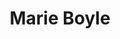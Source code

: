 ---
title: Marie Boyle
surname: Boyle
currentshow: false
description_markdown: >-
  *"My inspiration comes from things observed although paint mostly from memory.
  I am interested in the evolving relationship between shape, colour and
  texture. I enjoy playing with the compositional and material elements of a
  painting until they resolve themselves in ways that are difficult to predict.
  The layers, the rhythm, the accident and the suggestion, all have their place.
  Each picture should become a visual poem.*


  *My father had a particular interest in archaeology so I grew up surrounded by
  interesting objects. I love what is often called "primitive" art for it simple
  eloquence and I am drawn to "Wabi Sabi" Japanese philosophy on the beauty in
  imperfection.”*


  Marie Boyle explores space, form and colour.&nbsp; Her muses are clear to see
  in William Scott, Barbara Hepworth and Ben Nicholson.&nbsp; Still life largely
  informs her practice enabling her ongoing play with abstraction where bottles
  and figures become interchangeable. Working from her studio in St Ives, the
  landscape of Cornwall is evident, pared back and simplified into blocks and
  bands of colour.


  Marie Boyle was born in France 1966.&nbsp; She studied graphic design in Paris
  (E.S.A.M). thereafter working in advertising before moving to Oxford.&nbsp;
  She took up painting under the tuition of Prue Pardue RA, and the St Ives
  School of Art. She has a strong interest in photography and ceramics and is a
  member of the OXFORD ART SOCIETY and associate member of the PENWITH GALLERY
  in St Ives. She lives and works in Oxford and St Ives where she has studios.


  &nbsp;
homepage_description_markdown:
frontpage: true
gallery_date:
permalink: /gallery/marie-boyle/
archive: false
main_image_path: /uploads/imageboyle1.jpg
display_title: true
images:
  - image_path: /uploads/imageboyle1.jpg
    image_title: Autumn Travellers
    image_description: <Autumn Travellers><oil on canvas><53 x 45 cm><amp£1000>
_options:
  image_path:
    width: 1200
    height: 1200
    resize_style: contain
    mime_type: image/jpeg
  main_image_path:
    width: 1200
    height: 800
    resize_style: contain
    mime_type: image/jpeg
_comments:
  title: Gallery title
  permalink: >-
    This is required to make the menus work - enter everything in lower case, no
    digits, no spaces in this format /gallery/my-new-gallery/
  main_image_path: Image used to represent your gallery
  images: Add and edit your gallery images here
  image_description: Might only be shown in the close up of an image
  archive: Not used yet!
  frontpage: Show this gallery on the homepage
  homepage_description_markdown: Text used on homepage if shown
---